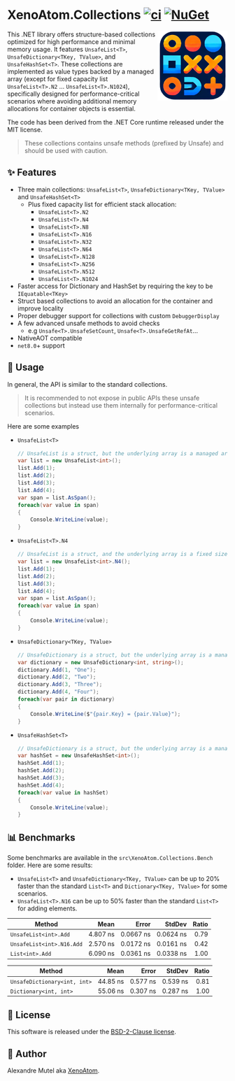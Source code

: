 # XenoAtom.Collections [![ci](https://github.com/XenoAtom/XenoAtom.Collections/actions/workflows/ci.yml/badge.svg)](https://github.com/XenoAtom/XenoAtom.Collections/actions/workflows/ci.yml) [![NuGet](https://img.shields.io/nuget/v/XenoAtom.Collections.svg)](https://www.nuget.org/packages/XenoAtom.Collections/)

<img align="right" width="160px" height="160px" src="https://raw.githubusercontent.com/XenoAtom/XenoAtom.Collections/main/img/XenoAtom.Collections.png">

This .NET library offers structure-based collections optimized for high performance and minimal memory usage. It features `UnsafeList<T>`, `UnsafeDictionary<TKey, TValue>`, and `UnsafeHashSet<T>`. These collections are implemented as value types backed by a managed array (except for fixed capacity list `UnsafeList<T>.N2` ... `UnsafeList<T>.N1024`), specifically designed for performance-critical scenarios where avoiding additional memory allocations for container objects is essential.

The code has been derived from the .NET Core runtime released under the MIT license.

> These collections contains unsafe methods (prefixed by Unsafe) and should be used with caution.

## ✨ Features

- Three main collections: `UnsafeList<T>`, `UnsafeDictionary<TKey, TValue>` and `UnsafeHashSet<T>`
  - Plus fixed capacity list for efficient stack allocation:
    - `UnsafeList<T>.N2`
    - `UnsafeList<T>.N4`
    - `UnsafeList<T>.N8`
    - `UnsafeList<T>.N16`
    - `UnsafeList<T>.N32`
    - `UnsafeList<T>.N64`
    - `UnsafeList<T>.N128`
    - `UnsafeList<T>.N256`
    - `UnsafeList<T>.N512`
    - `UnsafeList<T>.N1024`
- Faster access for Dictionary and HashSet by requiring the key to be `IEquatable<TKey>`
- Struct based collections to avoid an allocation for the container and improve locality
- Proper debugger support for collections with custom `DebuggerDisplay`
- A few advanced unsafe methods to avoid checks
    - e.g `Unsafe<T>.UnsafeSetCount`, `Unsafe<T>.UnsafeGetRefAt`...
- NativeAOT compatible
- `net8.0`+ support

## 📖 Usage

In general, the API is similar to the standard collections.

> It is recommended to not expose in public APIs these unsafe collections but instead use them internally for performance-critical scenarios.

Here are some examples


- `UnsafeList<T>`
  ```c#
  // UnsafeList is a struct, but the underlying array is a managed array
  var list = new UnsafeList<int>();
  list.Add(1);
  list.Add(2);
  list.Add(3);
  list.Add(4);
  var span = list.AsSpan();
  foreach(var value in span)
  {
      Console.WriteLine(value);
  }
  ```
- `UnsafeList<T>.N4`
  ```c#
  // UnsafeList is a struct, and the underlying array is a fixed size array (on the stack)
  var list = new UnsafeList<int>.N4();
  list.Add(1);
  list.Add(2);
  list.Add(3);
  list.Add(4);
  var span = list.AsSpan();
  foreach(var value in span)
  {
      Console.WriteLine(value);
  }
  ```
- `UnsafeDictionary<TKey, TValue>`
  ```c#
  // UnsafeDictionary is a struct, but the underlying array is a managed array
  var dictionary = new UnsafeDictionary<int, string>();
  dictionary.Add(1, "One");
  dictionary.Add(2, "Two");
  dictionary.Add(3, "Three");
  dictionary.Add(4, "Four");
  foreach(var pair in dictionary)
  {
      Console.WriteLine($"{pair.Key} = {pair.Value}");
  }
  ```
- `UnsafeHashSet<T>`
  ```c#
  // UnsafeDictionary is a struct, but the underlying array is a managed array
  var hashSet = new UnsafeHashSet<int>();
  hashSet.Add(1);
  hashSet.Add(2);
  hashSet.Add(3);
  hashSet.Add(4);
  foreach(var value in hashSet)
  {
      Console.WriteLine(value);
  }
  ```

## 📊 Benchmarks

Some benchmarks are available in the `src\XenoAtom.Collections.Bench` folder. Here are some results:

- `UnsafeList<T>` and `UnsafeDictionary<TKey, TValue>` can be up to 20% faster than the standard `List<T>` and `Dictionary<TKey, TValue>` for some scenarios.
- `UnsafeList<T>.N16` can be up to 50% faster than the standard `List<T>` for adding elements.


| Method                    | Mean     | Error     | StdDev    | Ratio |
|-------------------------- |---------:|----------:|----------:|------:|
| `UnsafeList<int>.Add`     | 4.807 ns | 0.0667 ns | 0.0624 ns |  0.79 |
| `UnsafeList<int>.N16.Add` | 2.570 ns | 0.0172 ns | 0.0161 ns |  0.42 |
| `List<int>.Add`           | 6.090 ns | 0.0361 ns | 0.0338 ns |  1.00 |


| Method                       | Mean     | Error    | StdDev   | Ratio |
|----------------------------- |---------:|---------:|---------:|------:|
| `UnsafeDictionary<int, int>` | 44.85 ns | 0.577 ns | 0.539 ns |  0.81 |
| `Dictionary<int, int>`       | 55.06 ns | 0.307 ns | 0.287 ns |  1.00 |



## 🪪 License

This software is released under the [BSD-2-Clause license](https://opensource.org/licenses/BSD-2-Clause). 

## 🤗 Author

Alexandre Mutel aka [XenoAtom](https://xoofx.github.io).
